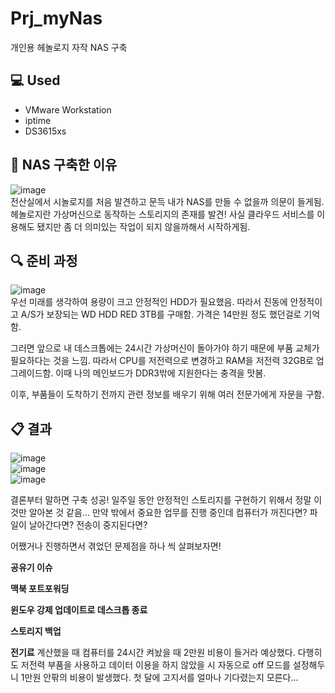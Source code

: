 # Prj_myNas
개인용 헤놀로지 자작 NAS 구축

## :computer: Used
- VMware Workstation
- iptime
- DS3615xs

## :memo: NAS 구축한 이유
![image](https://user-images.githubusercontent.com/40004210/133265585-64a756af-34f6-4af7-9a3f-85895f26441c.png)  
전산실에서 시놀로지를 처음 발견하고 문득 내가 NAS를 만들 수 없을까 의문이 들게됨. 헤놀로지란 가상머신으로 동작하는 스토리지의 존재를 발견! 사실 클라우드 서비스를 이용해도 됐지만 좀 더 의미있는 작업이 되지 않을까해서 시작하게됨.

## :mag: 준비 과정
![image](https://user-images.githubusercontent.com/40004210/133265875-ea3eb8b0-1437-4ab5-afeb-d55a4db6a0e0.png)  
우선 미래를 생각하여 용량이 크고 안정적인 HDD가 필요했음. 따라서 진동에 안정적이고 A/S가 보장되는 WD HDD RED 3TB를 구매함. 가격은 14만원 정도 했던걸로 기억함.

그러면 앞으로 내 데스크톱에는 24시간 가상머신이 돌아가야 하기 때문에 부품 교체가 필요하다는 것을 느낌. 따라서 CPU를 저전력으로 변경하고 RAM을 저전력 32GB로 업그레이드함. 이때 나의 메인보드가 DDR3밖에 지원한다는 충격을 맛봄.

이후, 부품들이 도착하기 전까지 관련 정보를 배우기 위해 여러 전문가에게 자문을 구함.

## :clipboard: 결과
![image](https://user-images.githubusercontent.com/40004210/133266732-cffc2dde-f239-4852-888f-10568c6cd850.png)   
![image](https://user-images.githubusercontent.com/40004210/133267605-080f6cde-c5c1-415b-972c-b09e9ab5de30.png)   
![image](https://user-images.githubusercontent.com/40004210/133267182-85923a0a-3d45-450c-823f-d7522323cd3f.png)   

결론부터 말하면 구축 성공!
일주일 동안 안정적인 스토리지를 구현하기 위해서 정말 이것만 알아본 것 같음...
만약 밖에서 중요한 업무를 진행 중인데 컴퓨터가 꺼진다면? 파일이 날아간다면? 전송이 중지된다면?

어쨌거나 진행하면서 겪었던 문제점을 하나 씩 살펴보자면!

**공유기 이슈**


**맥북 포트포워딩**

**윈도우 강제 업데이트로 데스크톱 종료**

**스토리지 백업**

**전기료**
계산했을 때 컴퓨터를 24시간 켜놨을 때 2만원 비용이 들거라 예상했다. 다행히도 저전력 부품을 사용하고 데이터 이용을 하지 않았을 시 자동으로 off 모드를 설정해두니 1만원 안팎의 비용이 발생했다. 첫 달에 고지서를 얼마나 기다렸는지 모른다...
